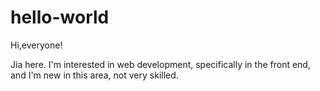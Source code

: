 # hello-world

Hi,everyone!

Jia here. I'm interested in web development, specifically in the front end, and I'm new in this area, not very skilled.
